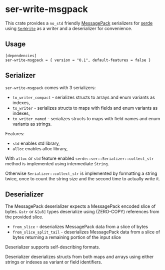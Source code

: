 ser-write-msgpack
=================

This crate provides a `no_std` friendly [MessagePack](https://msgpack.org) serializers for [serde](https://crates.io/crates/serde) using [`SerWrite`] as a writer and a deserializer for convenience.


Usage
-----

```
[dependencies]
ser-write-msgpack = { version = "0.1", default-features = false }
```


Serializer
----------

`ser-write-msgpack` comes with 3 serializers:

* `to_writer_compact` - serializes structs to arrays and enum variants as indexes,
* `to_writer` - serializes structs to maps with fields and enum variants as indexes,
* `to_writer_named` - serializes structs to maps with field names and enum variants as strings.

Features:

* `std` enables std library,
* `alloc` enables alloc library,

With `alloc` or `std` feature enabled `serde::ser::Serializer::collect_str` method is implemented using intermediate `String`.

Otherwise `Serializer::collect_str` is implemented by formatting a string twice, once to count the string size and the second time to actually write it.


Deserializer
------------

The MessagePack deserializer expects a MessagePack encoded slice of bytes. `&str` or `&[u8]` types deserialize using (ZERO-COPY) references from the provided slice.

* `from_slice` - deserializes MessagePack data from a slice of bytes
* `from_slice_split_tail` - deserializes MessagePack data from a slice of bytes returning a remaining portion of the input slice

Deserializer supports self-describing formats.

Deserializer deserializes structs from both maps and arrays using either strings or indexes as variant or field identifiers.

[`SerWrite`]: https://docs.rs/ser-write/latest/ser_write/trait.SerWrite.html